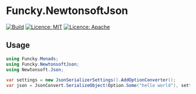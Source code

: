 # Funcky.NewtonsoftJson

[![Build](https://github.com/polyadic/funcky-newtonsoftjson/workflows/Build/badge.svg)](https://github.com/polyadic/funcky-newtonsoftjson/actions?query=workflow%3ABuild)
[![Licence: MIT](https://img.shields.io/badge/licence-MIT-green)](https://raw.githubusercontent.com/polyadic/funcky-newtonsoftjson/master/LICENSE-MIT)
[![Licence: Apache](https://img.shields.io/badge/licence-Apache-green)](https://raw.githubusercontent.com/polyadic/funcky-newtonsoftjson/master/LICENSE-Apache)

## Usage
```csharp
using Funcky.Monads;
using Funcky.NewtonsoftJson;
using Newtonsoft.Json;

var settings = new JsonSerializerSettings().AddOptionConverter();
var json = JsonConvert.SerializeObject(Option.Some("hello world"), settings);
```
